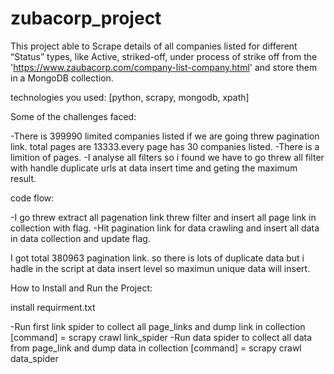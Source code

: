 # zubacorp_project

This project able to Scrape details of all companies listed for different “Status” types, like Active, striked-off,
under process of strike off from the 'https://www.zaubacorp.com/company-list-company.html' and store them in a MongoDB collection.

technologies you used:  [python, scrapy, mongodb, xpath]

Some of the challenges faced:

-There is 399990 limited companies listed if we are going threw pagination link. total pages are 13333.every page has 30 companies listed.
-There is a limition of pages.
-I analyse all filters so i found we have to go threw all filter with handle duplicate urls at data insert time and geting the maximum result.

code flow:

-I go threw extract all pagenation link threw filter and insert all page link in collection with flag.
-Hit pagination link for data crawling and insert all data in data collection and update flag.

I got total 380963 pagination link. so there is lots of duplicate data but i hadle in the script at data insert level so maximun unique data will insert.

How to Install and Run the Project:

install requirment.txt

-Run first link spider to collect all page_links and dump link in collection [command] = scrapy crawl link_spider
-Run data spider to collect all data from page_link and dump data in collection [command] = scrapy crawl data_spider
